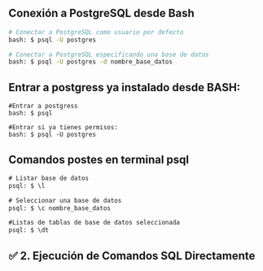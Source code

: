 ## Conexión a PostgreSQL desde Bash

```bash
# Conectar a PostgreSQL como usuario por defecto
bash: $ psql -U postgres

# Conectar a PostgreSQL especificando una base de datos
bash: $ psql -U postgres -d nombre_base_datos
```

## Entrar a postgress ya instalado desde BASH:

```**bash**
#Entrar a postgress
bash: $ psql

#Entrar si ya tienes permisos:
bash: $ psql -U postgres
```

## Comandos postes en terminal psql 

```sql
# Listar base de datos
psql: $ \l

# Seleccionar una base de datos
psql: $ \c nombre_base_datos

#Listas de tablas de base de datos seleccionada
psql: $ \dt

```
## ✅ 2. Ejecución de Comandos SQL Directamente

